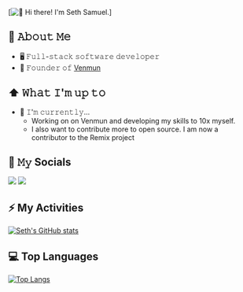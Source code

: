 [<img src="https://firebasestorage.googleapis.com/v0/b/test-projects-55c29.appspot.com/o/dontdelete%2Fmessagif.gif?alt=media&token=4368fcd8-a17f-4e49-b279-7635ba6bc659" alt="👋 Hi there! I'm Seth Samuel." title="👋 Hi there! I'm Seth Samuel."/>]

## :book: 𝙰𝚋𝚘𝚞𝚝 𝙼𝚎
- 🖥 𝙵𝚞𝚕𝚕-𝚜𝚝𝚊𝚌𝚔 𝚜𝚘𝚏𝚝𝚠𝚊𝚛𝚎 𝚍𝚎𝚟𝚎𝚕𝚘𝚙𝚎𝚛 
- 💼 𝙵𝚘𝚞𝚗𝚍𝚎𝚛 𝚘𝚏 [Venmun](https://venmun.com)

## ⬆ 𝚆𝚑𝚊𝚝 𝙸'𝚖 𝚞𝚙 𝚝𝚘
- 🔨 𝙸'𝚖 𝚌𝚞𝚛𝚛𝚎𝚗𝚝𝚕𝚢...
  - Working on on Venmun and developing my skills to 10x myself.
  - I also want to contribute more to open source. I am now a contributor to the Remix project
  
## 🔔 𝙼𝚢 Socials
 [<img src="https://img.shields.io/badge/LinkedIn-0077B5?style=for-the-badge&logo=linkedin&logoColor=white"/>](https://www.linkedin.com/in/seth-samuel-300979200)
 [<img src="https://img.shields.io/badge/Twitter-1DA1F2?style=for-the-badge&logo=twitter&logoColor=white"/>](https://twitter.com/iamsethsamuel)

## ⚡ My Activities
 [![Seth's GitHub stats](https://github-readme-stats.vercel.app/api?username=iamsethsamuel&show_icons=true&theme=radical)](https://github.com/iamsethsamuel)

 ## 💻 Top Languages
[![Top Langs](https://github-readme-stats.vercel.app/api/top-langs/?username=iamsethsamuel)](https://venmun.com)
